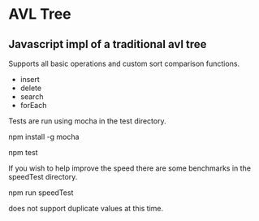 # AVL Tree
## Javascript impl of a traditional avl tree
Supports all basic operations and custom sort comparison functions.

* insert
* delete
* search
* forEach


Tests are run using mocha in the test directory.

npm install -g mocha

npm test

If you wish to help improve the speed there are some benchmarks in the speedTest directory.

npm run speedTest

does not support duplicate values at this time.